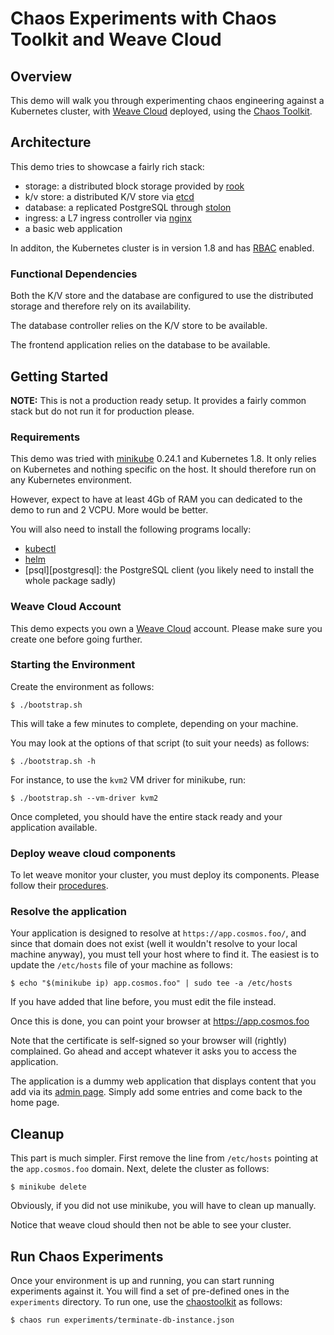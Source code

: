 # Chaos Experiments with Chaos Toolkit and Weave Cloud

## Overview

This demo will walk you through experimenting chaos engineering against a
Kubernetes cluster, with [Weave Cloud][weavecloud] deployed, using the
[Chaos Toolkit][chaostoolkit].

[chaostoolkit]: http://chaostoolkit.org/
[weavecloud]: https://cloud.weave.works/
[rook]: https://rook.io/
[stolon]: http://stolon.io/
[nginx]: https://github.com/kubernetes/ingress-nginx
[etcd]: https://github.com/coreos/etcd
[rbac]: https://kubernetes.io/docs/admin/authorization/rbac/
[minikube]: https://github.com/kubernetes/minikube

## Architecture

This demo tries to showcase a fairly rich stack:

* storage: a distributed block storage provided by [rook][rook]
* k/v store: a distributed K/V store via [etcd][etcd]
* database: a replicated PostgreSQL through [stolon][stolon]
* ingress: a L7 ingress controller via [nginx][nginx]
* a basic web application

In additon, the Kubernetes cluster is in version 1.8 and has [RBAC][rbac]
enabled.

### Functional Dependencies

Both the K/V store and the database are configured to use the distributed
storage and therefore rely on its availability.

The database controller relies on the K/V store to be available.

The frontend application relies on the database to be available.

## Getting Started

**NOTE:** This is not a production ready setup. It provides a fairly common
stack but do not run it for production please.

### Requirements

This demo was tried with [minikube][minikube] 0.24.1 and Kubernetes 1.8. It
only relies on Kubernetes and nothing specific on the host. It should therefore
run on any Kubernetes environment.

However, expect to have at least 4Gb of RAM you can dedicated to the demo
to run and 2 VCPU. More would be better.

You will also need to install the following programs locally:

* [kubectl][kubectl]
* [helm][helm]
* [psql][postgresql]: the PostgreSQL client (you likely need to install the
  whole package sadly)

[kubectl]: https://kubernetes.io/docs/tasks/tools/install-kubectl/
[helm]: https://github.com/kubernetes/helm
[psql]: https://www.postgresql.org/download/

### Weave Cloud Account

This demo expects you own a [Weave Cloud][weavecloud] account. Please make sure
you create one before going further.

### Starting the Environment

Create the environment as follows:

```console
$ ./bootstrap.sh
```

This will take a few minutes to complete, depending on your machine.

You may look at the options of that script (to suit your needs) as follows:

```console
$ ./bootstrap.sh -h
```

For instance, to use the `kvm2` VM driver for minikube, run:

```console
$ ./bootstrap.sh --vm-driver kvm2
```

Once completed, you should have the entire stack ready and your application
available.

### Deploy weave cloud components

To let weave monitor your cluster, you must deploy its components. Please
follow their [procedures][weavecloud].

### Resolve the application

Your application is designed to resolve at `https://app.cosmos.foo/`, and since
that domain does not exist (well it wouldn't resolve to your local machine
anyway), you must tell your host where to find it. The easiest is to update
the `/etc/hosts` file of your machine as follows:

```console
$ echo "$(minikube ip) app.cosmos.foo" | sudo tee -a /etc/hosts
```

If you have added that line before, you must edit the file instead.

Once this is done, you can point your browser at https://app.cosmos.foo

Note that the certificate is self-signed so your browser will (rightly)
complained. Go ahead and accept whatever it asks you to access the application.

The application is a dummy web application that displays content that you add
via its [admin page][admin]. Simply add some entries and come back to the home
page.

[admin]: https://app.cosmos.foo/admin/star/

## Cleanup

This part is much simpler. First remove the line from `/etc/hosts` pointing
at the `app.cosmos.foo` domain. Next, delete the cluster as follows:

```console
$ minikube delete
```

Obviously, if you did not use minikube, you will have to clean up manually.

Notice that weave cloud should then not be able to see your cluster.

## Run Chaos Experiments

Once your environment is up and running, you can start running experiments
against it. You will find a set of pre-defined ones in the `experiments`
directory. To run one, use the [chaostoolkit][chaostoolkit] as follows:

```console
$ chaos run experiments/terminate-db-instance.json
```




